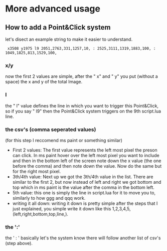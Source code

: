 # More advanced usage

## How to add a Point&Click system

let's disect an example string to make it easier to understand.

` x3508 y1975 l9 2051,2763,331,1257,10, : 2525,3111,1319,1883,100, : 1049,1825,813,1529,100,`

### x/y

now the first 2 values are simple, after the " x" and " y" you put (without a space) the x and y of the total Image.

### l

the " l" value defines the line in which you want to trigger this Point&Click, so if you say " l9" then the Point&Click system triggers on the 9th script.lua line.

### the csv's (comma seperated values)

(for this step I reccomend ms paint or something similar)

- First 2 values: The first value represents the left most pixel the preson can click. In ms paint hover over the left most pixel you want to include and then in the bottom left of the screen note down the x value (the one before the comma) and then note down the value. Now do the same but for the right most pixel.
- 3th/4th value: Next up we got the 3th/4th value in the list. There are similar to the first 2, but now instead of left and right we got bottom and top which in ms paint is the value after the comma in the bottom left.
- 5th value: this one is simply the line in script.lua for it to move you to, similarly to how ggg and qqq work.
- writing it all down: writing it down is pretty simple after the steps that I just explained, you simple write it down like this 1,2,3,4,5, (left,right,bottom,top,line,).

### the ':'

the ' : ' basically let's the system know there will follow another list of csv's (step above).

